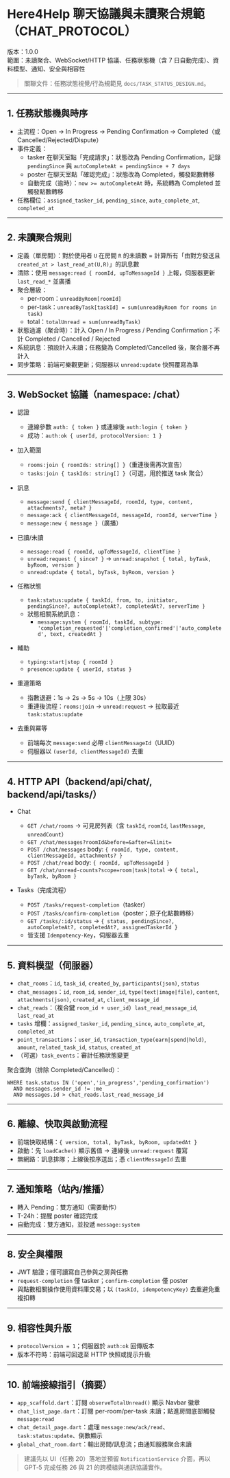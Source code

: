 # Here4Help 聊天協議與未讀聚合規範（CHAT_PROTOCOL）

版本：1.0.0  
範圍：未讀聚合、WebSocket/HTTP 協議、任務狀態機（含 7 日自動完成）、資料模型、通知、安全與相容性

> 關聯文件：任務狀態視覺/行為規範見 `docs/TASK_STATUS_DESIGN.md`。

---

## 1. 任務狀態機與時序

- 主流程：Open → In Progress → Pending Confirmation → Completed（或 Cancelled/Rejected/Dispute）
- 事件定義：
  - tasker 在聊天室點「完成請求」：狀態改為 Pending Confirmation，記錄 `pendingSince` 與 `autoCompleteAt = pendingSince + 7 days`
  - poster 在聊天室點「確認完成」：狀態改為 Completed，觸發點數轉移
  - 自動完成（逾時）：`now >= autoCompleteAt` 時，系統轉為 Completed 並觸發點數轉移
- 任務欄位：`assigned_tasker_id`, `pending_since`, `auto_complete_at`, `completed_at`

---

## 2. 未讀聚合規則

- 定義（單房間）：對於使用者 `U` 在房間 `R` 的未讀數 = 計算所有「由對方發送且 `created_at > last_read_at(U,R)`」的訊息數
- 清除：使用 `message:read { roomId, upToMessageId }` 上報，伺服器更新 `last_read_*` 並廣播
- 聚合層級：
  - per-room：`unreadByRoom[roomId]`
  - per-task：`unreadByTask[taskId] = sum(unreadByRoom for rooms in task)`
  - total：`totalUnread = sum(unreadByTask)`
- 狀態過濾（聚合時）：計入 Open / In Progress / Pending Confirmation；不計 Completed / Cancelled / Rejected
- 系統訊息：預設計入未讀；任務變為 Completed/Cancelled 後，聚合層不再計入
- 同步策略：前端可樂觀更新；伺服器以 `unread:update` 快照覆寫為準

---

## 3. WebSocket 協議（namespace: /chat）

- 認證
  - 連線參數 `auth: { token }` 或連線後 `auth:login { token }`
  - 成功：`auth:ok { userId, protocolVersion: 1 }`

- 加入範圍
  - `rooms:join { roomIds: string[] }`（重連後需再次宣告）
  - `tasks:join { taskIds: string[] }`（可選，用於推送 task 聚合）

- 訊息
  - `message:send { clientMessageId, roomId, type, content, attachments?, meta? }`
  - `message:ack { clientMessageId, messageId, roomId, serverTime }`
  - `message:new { message }`（廣播）

- 已讀/未讀
  - `message:read { roomId, upToMessageId, clientTime }`
  - `unread:request { since? }` → `unread:snapshot { total, byTask, byRoom, version }`
  - `unread:update { total, byTask, byRoom, version }`

- 任務狀態
  - `task:status:update { taskId, from, to, initiator, pendingSince?, autoCompleteAt?, completedAt?, serverTime }`
  - 狀態相關系統訊息：
    - `message:system { roomId, taskId, subtype: 'completion_requested'|'completion_confirmed'|'auto_completed', text, createdAt }`

- 輔助
  - `typing:start|stop { roomId }`
  - `presence:update { userId, status }`

- 重連策略
  - 指數退避：1s → 2s → 5s → 10s（上限 30s）
  - 重連後流程：`rooms:join` → `unread:request` → 拉取最近 `task:status:update`

- 去重與冪等
  - 前端每次 `message:send` 必帶 `clientMessageId`（UUID）
  - 伺服器以 `(userId, clientMessageId)` 去重

---

## 4. HTTP API（backend/api/chat/, backend/api/tasks/）

- Chat
  - `GET /chat/rooms` → 可見房列表（含 `taskId`, `roomId`, `lastMessage`, `unreadCount`）
  - `GET /chat/messages?roomId&before=&after=&limit=`
  - `POST /chat/messages` body: `{ roomId, type, content, clientMessageId, attachments? }`
  - `POST /chat/read` body: `{ roomId, upToMessageId }`
  - `GET /chat/unread-counts?scope=room|task|total` → `{ total, byTask, byRoom }`

- Tasks（完成流程）
  - `POST /tasks/request-completion`（tasker）
  - `POST /tasks/confirm-completion`（poster；原子化點數轉移）
  - `GET /tasks/:id/status` → `{ status, pendingSince?, autoCompleteAt?, completedAt?, assignedTaskerId }`
  - 皆支援 `Idempotency-Key`，伺服器去重

---

## 5. 資料模型（伺服器）

- `chat_rooms`：`id`, `task_id`, `created_by`, `participants(json)`, `status`
- `chat_messages`：`id`, `room_id`, `sender_id`, `type(text|image|file)`, `content`, `attachments(json)`, `created_at`, `client_message_id`
- `chat_reads`：（複合鍵 `room_id + user_id`）`last_read_message_id`, `last_read_at`
- `tasks` 增欄：`assigned_tasker_id`, `pending_since`, `auto_complete_at`, `completed_at`
- `point_transactions`：`user_id`, `transaction_type(earn|spend|hold)`, `amount`, `related_task_id`, `status`, `created_at`
- （可選）`task_events`：審計任務狀態變更

聚合查詢（排除 Completed/Cancelled）：
```
WHERE task.status IN ('open','in_progress','pending_confirmation')
  AND messages.sender_id != :me
  AND messages.id > chat_reads.last_read_message_id
```

---

## 6. 離線、快取與啟動流程

- 前端快取結構：`{ version, total, byTask, byRoom, updatedAt }`
- 啟動：先 `loadCache()` 顯示舊值 → 連線後 `unread:request` 覆寫
- 無網路：訊息排隊；上線後按序送出；憑 `clientMessageId` 去重

---

## 7. 通知策略（站內/推播）

- 轉入 Pending：雙方通知（需要動作）
- T-24h：提醒 poster 確認完成
- 自動完成：雙方通知，並投遞 `message:system`

---

## 8. 安全與權限

- JWT 驗證；僅可讀寫自己參與之房與任務
- `request-completion` 僅 tasker；`confirm-completion` 僅 poster
- 與點數相關操作使用資料庫交易；以 `(taskId, idempotencyKey)` 去重避免重複扣轉

---

## 9. 相容性與升版

- `protocolVersion = 1`；伺服器於 `auth:ok` 回傳版本
- 版本不符時：前端可回退至 HTTP 快照或提示升級

---

## 10. 前端接線指引（摘要）

- `app_scaffold.dart`：訂閱 `observeTotalUnread()` 顯示 Navbar 徽章
- `chat_list_page.dart`：訂閱 per-room/per-task 未讀；點進房間底部觸發 `message:read`
- `chat_detail_page.dart`：處理 `message:new/ack/read`、`task:status:update`、倒數顯示
- `global_chat_room.dart`：輸出房間/訊息流；由通知服務聚合未讀

> 建議先以 UI（任務 20）落地並預留 `NotificationService` 介面，再以 GPT‑5 完成任務 26 與 21 的跨模組與通訊協議實作。


